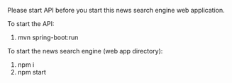 Please start API before you start this news search engine web application.

To start the API:
1. mvn spring-boot:run

To start the news search engine (web app directory):
1. npm i
2. npm start